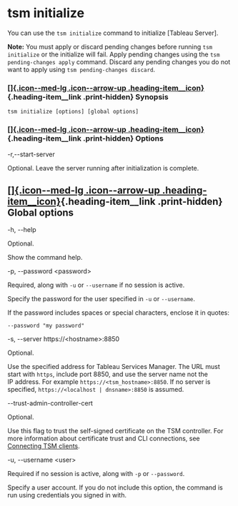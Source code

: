 

tsm initialize
==============
You can use the `tsm initialize` command to initialize [Tableau
Server].

**Note:** You must apply or discard pending changes before running
`tsm initialize` or the initialize will fail. Apply pending changes
using the `tsm pending-changes apply` command. Discard any pending
changes you do not want to apply using `tsm pending-changes discard`.

<div>

### [[]{.icon--med-lg .icon--arrow-up .heading-item__icon}](https://help.tableau.com/current/server/en-us/cli_initialize_tsm.htm#){.heading-item__link .print-hidden} Synopsis

</div>

`tsm initialize [options] [global options]`

<div>

### [[]{.icon--med-lg .icon--arrow-up .heading-item__icon}](https://help.tableau.com/current/server/en-us/cli_initialize_tsm.htm#){.heading-item__link .print-hidden} Options

</div>

-r,\--start-server

Optional. Leave the server running after initialization is complete.

<div>

[[]{.icon--med-lg .icon--arrow-up .heading-item__icon}](https://help.tableau.com/current/server/en-us/cli_initialize_tsm.htm#){.heading-item__link .print-hidden} Global options
--------------------------------------------------------------------------------------------------------------------------------------------------------------------------------

</div>

-h, \--help

Optional.

Show the command help.

-p, \--password \<password\>

Required, along with `-u` or `--username` if no session is active.

Specify the password for the user specified in `-u` or `--username`.

If the password includes spaces or special characters, enclose it in
quotes:

`--password "my password"`

-s, \--server https://\<hostname\>:8850

Optional.

Use the specified address for Tableau Services Manager. The URL must
start with `https`, include port 8850, and use the server name not the
IP address. For example `https://<tsm_hostname>:8850`. If no server is
specified, `https://<localhost | dnsname>:8850` is assumed.

\--trust-admin-controller-cert

Optional.

Use this flag to trust the self-signed certificate on the
TSM controller. For more information about certificate trust and
CLI connections, see [Connecting
TSM clients](https://help.tableau.com/current/server/en-us/tsm_overview.htm#Connecti).

-u, \--username \<user\>

Required if no session is active, along with `-p` or `--password`.

Specify a user account. If you do not include this option, the command
is run using credentials you signed in with.
